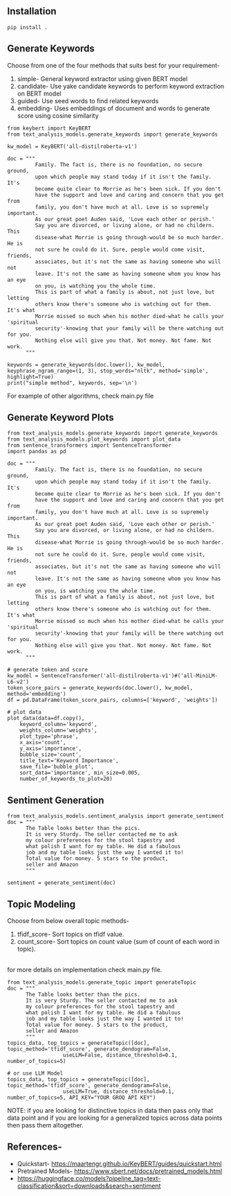## Installation
```
pip install .
```

## Generate Keywords
Choose from one of the four methods that suits best for your requirement- 
1. simple- General keyword extractor using given BERT model
2. candidate- Use yake candidate keywords to perform keyword extraction on BERT model
3. guided- Use seed words to find related keywords
4. embedding- Uses embeddings of document and words to generate score using cosine similarity
```
from keybert import KeyBERT
from text_analysis_models.generate_keywords import generate_keywords

kw_model = KeyBERT('all-distilroberta-v1')

doc = """
         Family. The fact is, there is no foundation, no secure ground, 
         upon which people may stand today if it isn't the family. It's 
         become quite clear to Morrie as he's been sick. If you don't 
         have the support and love and caring and concern that you get from
         family, you don't have much at all. Love is so supremely important. 
         As our great poet Auden said, 'Love each other or perish.'
         Say you are divorced, or living alone, or had no childern. This
         disease-what Morrie is going through-would be so much harder. He is
         not sure he could do it. Sure, people would come visit, friends, 
         associates, but it's not the same as having someone who will not 
         leave. It's not the same as having someone whom you know has an eye
         on you, is watching you the whole time.
         This is part of what a family is about, not just love, but letting 
         others know there's someone who is watching out for them. It's what 
         Morrie missed so much when his mother died-what he calls your 'spiritual
         security'-knowing that your family will be there watching out for you. 
         Nothing else will give you that. Not money. Not fame. Not work.
      """

keywords = generate_keywords(doc.lower(), kw_model, keyphrase_ngram_range=(1, 3), stop_words="nltk", method='simple', highlight=True) 
print("simple method", keywords, sep='\n')

```
For example of other algorithms, check main.py file

## Generate Keyword Plots
```
from text_analysis_models.generate_keywords import generate_keywords
from text_analysis_models.plot_keywords import plot_data
from sentence_transformers import SentenceTransformer
import pandas as pd

doc = """
         Family. The fact is, there is no foundation, no secure ground, 
         upon which people may stand today if it isn't the family. It's 
         become quite clear to Morrie as he's been sick. If you don't 
         have the support and love and caring and concern that you get from
         family, you don't have much at all. Love is so supremely important. 
         As our great poet Auden said, 'Love each other or perish.'
         Say you are divorced, or living alone, or had no childern. This
         disease-what Morrie is going through-would be so much harder. He is
         not sure he could do it. Sure, people would come visit, friends, 
         associates, but it's not the same as having someone who will not 
         leave. It's not the same as having someone whom you know has an eye
         on you, is watching you the whole time.
         This is part of what a family is about, not just love, but letting 
         others know there's someone who is watching out for them. It's what 
         Morrie missed so much when his mother died-what he calls your 'spiritual
         security'-knowing that your family will be there watching out for you. 
         Nothing else will give you that. Not money. Not fame. Not work.
      """

# generate token and score
kw_model = SentenceTransformer('all-distilroberta-v1')#('all-MiniLM-L6-v2')
token_score_pairs = generate_keywords(doc.lower(), kw_model, method='embedding')
df = pd.DataFrame(token_score_pairs, columns=['keyword', 'weights'])

# plot data
plot_data(data=df.copy(), 
    keyword_column='keyword', 
    weights_column='weights',
    plot_type='phrase', 
    x_axis='count', 
    y_axis='importance', 
    bubble_size='count', 
    title_text='Keyword Importance', 
    save_file='bubble_plot', 
    sort_data='importance', min_size=0.005, 
    number_of_keywords_to_plot=20)

```

## Sentiment Generation
```
from text_analysis_models.sentiment_analysis import generate_sentiment
doc = """
      The Table looks better than the pics. 
      It is very Sturdy. The seller contacted me to ask 
      my colour preferences for the stool tapestry and
      what polish I want for my table. He did a fabulous 
      job and my table looks just the way I wanted it to! 
      Total value for money. 5 stars to the product, 
      seller and Amazon
      """

sentiment = generate_sentiment(doc)
```

## Topic Modeling
Choose from below overall topic methods-
1. tfidf_score- Sort topics on tfidf value.
2. count_score- Sort topics on count value (sum of count of each word in topic).<br><br>


for more details on implementation check main.py file.
```
from text_analysis_models.generate_topic import generateTopic
doc = """
      The Table looks better than the pics. 
      It is very Sturdy. The seller contacted me to ask 
      my colour preferences for the stool tapestry and
      what polish I want for my table. He did a fabulous 
      job and my table looks just the way I wanted it to! 
      Total value for money. 5 stars to the product, 
      seller and Amazon
      """ 
topics_data, top_topics = generateTopic([doc], topic_method='tfidf_score', generate_dendogram=False,
                  useLLM=False, distance_threshold=0.1, number_of_topics=5)

# or use LLM Model
topics_data, top_topics = generateTopic([doc], topic_method='tfidf_score', generate_dendogram=False,
                  useLLM=True, distance_threshold=0.1, number_of_topics=5, API_KEY="YOUR GROQ API KEY")

```
NOTE: if you are looking for distinctive topics in data then pass only that data point and if you are looking for a generalized topics across data points then pass them altogether.

## References-
* Quickstart- https://maartengr.github.io/KeyBERT/guides/quickstart.html
* Pretrained Models- https://www.sbert.net/docs/pretrained_models.html
* https://huggingface.co/models?pipeline_tag=text-classification&sort=downloads&search=sentiment